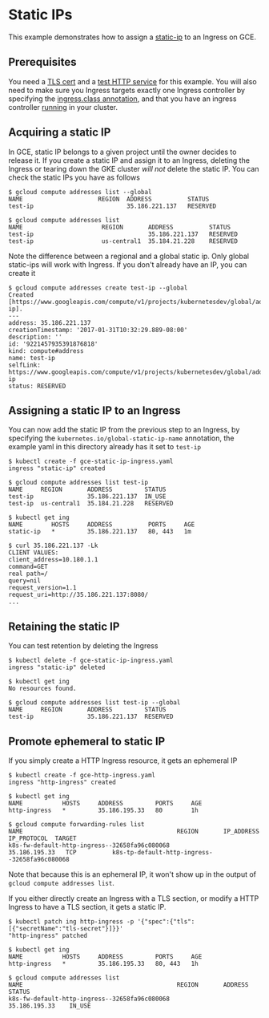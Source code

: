 # Static IPs

This example demonstrates how to assign a [static-ip](https://cloud.google.com/compute/docs/configure-instance-ip-addresses#reserve_new_static) to an Ingress on GCE.

## Prerequisites

You need a [TLS cert](/examples/PREREQUISITES.md#tls-certificates) and a [test HTTP service](/examples/PREREQUISITES.md#test-http-service) for this example.
You will also need to make sure you Ingress targets exactly one Ingress
controller by specifying the [ingress.class annotation](/examples/PREREQUISITES.md#ingress-class),
and that you have an ingress controller [running](/examples/deployment) in your cluster.

## Acquiring a static IP

In GCE, static IP belongs to a given project until the owner decides to release
it. If you create a static IP and assign it to an Ingress, deleting the Ingress
or tearing down the GKE cluster *will not* delete the static IP. You can check
the static IPs you have as follows

```console
$ gcloud compute addresses list --global
NAME                     REGION  ADDRESS          STATUS
test-ip                          35.186.221.137   RESERVED

$ gcloud compute addresses list
NAME                      REGION       ADDRESS          STATUS
test-ip                                35.186.221.137   RESERVED
test-ip                   us-central1  35.184.21.228    RESERVED
```

Note the difference between a regional and a global static ip. Only global
static-ips will work with Ingress. If you don't already have an IP, you can
create it

```console
$ gcloud compute addresses create test-ip --global
Created [https://www.googleapis.com/compute/v1/projects/kubernetesdev/global/addresses/test-ip].
---
address: 35.186.221.137
creationTimestamp: '2017-01-31T10:32:29.889-08:00'
description: ''
id: '9221457935391876818'
kind: compute#address
name: test-ip
selfLink: https://www.googleapis.com/compute/v1/projects/kubernetesdev/global/addresses/test-ip
status: RESERVED
```

## Assigning a static IP to an Ingress

You can now add the static IP from the previous step to an Ingress,
by specifying the `kubernetes.io/global-static-ip-name` annotation,
the example yaml in this directory already has it set to `test-ip`

```console
$ kubectl create -f gce-static-ip-ingress.yaml
ingress "static-ip" created

$ gcloud compute addresses list test-ip
NAME     REGION       ADDRESS         STATUS
test-ip               35.186.221.137  IN_USE
test-ip  us-central1  35.184.21.228   RESERVED

$ kubectl get ing
NAME        HOSTS     ADDRESS          PORTS     AGE
static-ip   *         35.186.221.137   80, 443   1m

$ curl 35.186.221.137 -Lk
CLIENT VALUES:
client_address=10.180.1.1
command=GET
real path=/
query=nil
request_version=1.1
request_uri=http://35.186.221.137:8080/
...
```

## Retaining the static IP

You can test retention by deleting the Ingress

```console
$ kubectl delete -f gce-static-ip-ingress.yaml
ingress "static-ip" deleted

$ kubectl get ing
No resources found.

$ gcloud compute addresses list test-ip --global
NAME     REGION       ADDRESS         STATUS
test-ip               35.186.221.137  RESERVED
```

## Promote ephemeral to static IP

If you simply create a HTTP Ingress resource, it gets an ephemeral IP

```console
$ kubectl create -f gce-http-ingress.yaml
ingress "http-ingress" created

$ kubectl get ing
NAME           HOSTS     ADDRESS         PORTS     AGE
http-ingress   *         35.186.195.33   80        1h

$ gcloud compute forwarding-rules list
NAME                                           REGION       IP_ADDRESS      IP_PROTOCOL  TARGET
k8s-fw-default-http-ingress--32658fa96c080068               35.186.195.33   TCP          k8s-tp-default-http-ingress--32658fa96c080068
```

Note that because this is an ephemeral IP, it won't show up in the output of
`gcloud compute addresses list`.

If you either directly create an Ingress with a TLS section, or modify a HTTP
Ingress to have a TLS section, it gets a static IP.

```console
$ kubectl patch ing http-ingress -p '{"spec":{"tls":[{"secretName":"tls-secret"}]}}'
"http-ingress" patched

$ kubectl get ing
NAME           HOSTS     ADDRESS         PORTS     AGE
http-ingress   *         35.186.195.33   80, 443   1h

$ gcloud compute addresses list
NAME                                           REGION       ADDRESS          STATUS
k8s-fw-default-http-ingress--32658fa96c080068               35.186.195.33    IN_USE
```
